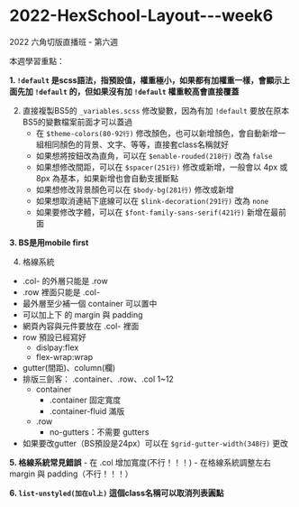 # 2022-HexSchool-Layout---week6

2022 六角切版直播班 - 第六週

本週學習重點：

<b>1. `!default` 是scss語法，指預設值，權重極小，如果都有加權重一樣，會顯示上面先加 `!default` 的，但如果沒有加 `!default` 權重較高會直接覆蓋</b>

2. 直接複製BS5的 `_variables.scss` 修改變數，因為有加 `!default` 要放在原本BS5的變數檔案前面才可以蓋過
   - 在 `$theme-colors(80-92行)` 修改顏色，也可以新增顏色，會自動新增一組相同顏色的背景、文字、等等，直接套class名稱就好
   - 如果想將按鈕改為直角，可以在 `$enable-rouded(218行)` 改為 `false`
   - 如果想修改間距，可以在 `$spacer(251行)` 修改或新增，一般會以 4px 或 8px 為基本，如果新增也會自動支援斷點
   - 如果想修改背景顏色可以在 `$body-bg(281行)` 修改或新增
   - 如果想取消連結下底線可以在 `$link-decoration(291行)` 改為 `none`
   - 如果要修改字體，可以在 `$font-family-sans-serif(421行)` 新增在最前面

<b>3. BS是用mobile first</b>

4. 格線系統
  - .col- 的外層只能是 .row
  - .row 裡面只能是 .col-
  - 最外層至少補一個 container 可以置中 
- 可以加上下 的 margin 與 padding
- 網頁內容與元件要放在 .col- 裡面
- row 預設已經寫好
    - dislpay:flex
    - flex-wrap:wrap
- gutter(間距)、column(欄)
- 排版三劍客： .container、.row、.col 1~12
    - container
        - .container 固定寬度
        - .container-fluid 滿版
    - .row
        - no-gutters：不需要 gutters
- 如果要改gutter（BS預設是24px）可以在 `$grid-gutter-width(348行)` 更改

<b>5. 格線系統常見錯誤</b>
    - 在 .col 增加寬度(不行！！！)
    - 在格線系統調整左右 margin 與 padding（不行！！！）

<b>6. `list-unstyled(加在ul上)` 這個class名稱可以取消列表圓點</b>
